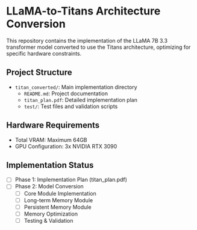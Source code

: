 # LLaMA-to-Titans Architecture Conversion

This repository contains the implementation of the LLaMA 7B 3.3 transformer model converted to use the Titans architecture, optimizing for specific hardware constraints.

## Project Structure
- `titan_converted/`: Main implementation directory
  - `README.md`: Project documentation
  - `titan_plan.pdf`: Detailed implementation plan
  - `test/`: Test files and validation scripts

## Hardware Requirements
- Total VRAM: Maximum 64GB
- GPU Configuration: 3x NVIDIA RTX 3090

## Implementation Status
- [ ] Phase 1: Implementation Plan (titan_plan.pdf)
- [ ] Phase 2: Model Conversion
  - [ ] Core Module Implementation
  - [ ] Long-term Memory Module
  - [ ] Persistent Memory Module
  - [ ] Memory Optimization
  - [ ] Testing & Validation
